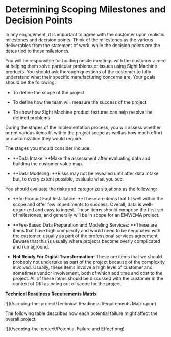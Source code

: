 # Determining Scoping Milestones and Decision Points

In any engagement, it is important to agree with the customer upon realistic milestones and decision points. Think of the milestones as the various deliverables from the statement of work, while the decision points are the dates tied to those milestones.

You will be responsible for holding onsite meetings with the customer aimed at helping them solve particular problems or issues using Sight Machine products. You should ask thorough questions of the customer to fully understand what their specific manufacturing concerns are. Your goals should be the following:

* To define the scope of the project

* To define how the team will measure the success of the project

* To show how Sight Machine product features can help resolve the defined problems

During the stages of the implementation process, you will assess whether or not various items fit within the project scope as well as how much effort or customization they would require.

The stages you should consider include:

* **Data Intake: **Make the assessment after evaluating data and building the customer value map.

* **Data Modeling: **Risks may not be revealed until after data intake but, to every extent possible, evaluate what you see.

You should evaluate the risks and categorize situations as the following:

* **In-Product Fast Installation: **These are items that fit well within the scope and offer few impediments to success. Overall, data is well-organized and easy to ingest. These items should comprise the first set of milestones, and generally will be in scope for an EMV/EMA project.

* **Fee-Based Data Preparation and Modeling Services: **These are items that have high complexity and would need to be negotiated with the customer, usually as part of the professional services agreement. Beware that this is usually where projects become overly complicated and run aground.

* **Not Ready For Digital Transformation:** These are items that we should probably not undertake as part of the project because of the complexity involved. Usually, these items involve a high level of customer and sometimes vendor involvement, both of which add time and cost to the project. All of these items should be discussed with the customer in the context of DRI as being out of scope for the project.

**Technical Readiness Requirements Matrix**

![](/scoping-the-project/Technical Readiness Requirements Matrix.png)

The following table describes how each potential failure might affect the overall project.

![](/scoping-the-project/Potential Failure and Effect.png)

